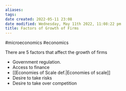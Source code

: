 ```yaml
---
aliases: 
tags: 
date created: 2022-05-11 23:08
date modified: Wednesday, May 11th 2022, 11:08:22 pm
title: Factors of Growth of Firms
---
```


#microeconomics #economics

There are 5 factors that affect the growth of firms
- Government regulation.
- Access to finance
- [[Economies of Scale def.|Economies of scale]]
- Desire to take risks
- Desire to take over competition